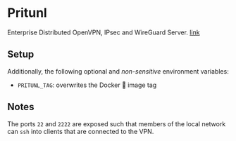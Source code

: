 # Pritunl

Enterprise Distributed OpenVPN, IPsec and WireGuard Server.
[link](https://pritunl.com/)

## Setup

Additionally, the following optional and _non-sensitive_ environment variables:
* `PRITUNL_TAG`: overwrites the Docker :whale: image tag

## Notes
The ports `22` and `2222` are exposed such that members of the local network can `ssh` into clients that are connected to the VPN.
